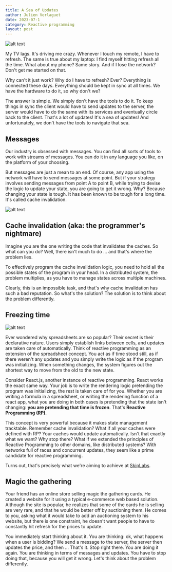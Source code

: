 ```yaml
---
title: A Sea of Updates
author: Julien Verlaguet
date: 2023-07-1
category: Reactive programming
layout: post
---
```


![alt text](https://raw.githubusercontent.com/pikatchu/website/master/img/lostocean.png)

My TV lags. It's driving me crazy. Whenever I touch my remote, I have
to refresh. The same is true about my laptop: I find myself hitting
refresh all the time. What about my phone? Same story. And if I lose
the network? Don't get me started on that.

Why can't it just work? Why do I have to refresh? Ever? Everything is
connected these days. Everything should be kept in sync at all times.
We have the hardware to do it, so why don't we?

The answer is simple. We simply don't have the tools to do it. To keep
things in sync the client would have to send updates to the server,
the server would have to do the same with its services and eventually
circle back to the client. That's a lot of updates! It's a sea of
updates! And unfortunately, we don't have the tools to navigate that
sea.

## Messages

Our industry is obsessed with messages. You can find all sorts of
tools to work with streams of messages. You can do it in any language
you like, on the platform of your choosing.

But messages are just a mean to an end. Of course, any app using the
network will have to send messages at some point. But if your strategy
involves sending messages from point A to point B, while trying to
devise the logic to update your state, you are going to get it
wrong. Why?  Because changing your state is tough. It has been known
to be tough for a long time. It's called cache invalidation.

![alt text](https://raw.githubusercontent.com/pikatchu/website/master/img/ABCache.png)

## Cache invalidation (aka: the programmer's nightmare)

Imagine you are the one writing the code that invalidates the
caches. So what can you do? Well, there isn't much to do ... and
that's where the problem lies.

To effectively program the cache invalidation logic, you need to hold
all the possible states of the program in your head. In a distributed
system, the problem multiplies, as you have to manage states across
multiple machines.

Clearly, this is an impossible task, and that's why cache invalidation
has such a bad reputation. So what's the solution? The solution is to
think about the problem differently.

## Freezing time

![alt text](https://raw.githubusercontent.com/pikatchu/website/master/img/frozen_boxes.png)

Ever wondered why spreadsheets are so popular? Their secret is their
declarative nature. Users simply establish links between cells, and
updates are taken care of automatically. Think of reactive programming
as an extension of the spreadsheet concept. You act as if time stood
still, as if there weren't any updates and you simply write the logic
as if the program was initializing. When something changes, the system
figures out the shortest way to move from the old to the new state.

Consider React.js, another instance of reactive programming. React
works the exact same way. Your job is to write the rendering logic
pretending the program was initializing, the rest is taken care of for
you. Whether you are writing a formula in a spreadsheet, or writing the
rendering function of a react app, what you are doing in both cases is
pretending that the state isn't changing: **you are pretending that
time is frozen**. That's **Reactive Programming (RP)**.

This concept is very powerful because it makes state management
tracktable. Remember cache invalidation? What if all your caches were
defined with RP? Your caches would update automatically. Isn't that
exactly what we want? Why stop there?  What if we extended the
principles of Reactive Programming to other domains, like distributed
systems? With networks full of races and concurrent updates, they seem
like a prime candidate for reactive programming.

Turns out, that's precisely what we're aiming to achieve at
[SkipLabs](https://skiplabs.io/).

## Magic the gathering

Your friend has an online store selling magic the gathering cards. He
created a website for it using a typical e-commerce web based
solution. Although the site is popular, he realizes that some of the
cards he is selling are very rare, and that he would be better off by
auctioning them. He comes to you, asking what it would take to add an
auctioning system to his website, but there is one constraint, he
doesn't want people to have to constantly hit refresh for the prices
to update.

You immediately start thinking about it. You are thinking: ok, what
happens when a user is bidding? We send a message to the server, the
server then updates the price, and then ... That's it. Stop right
there. You are doing it again. You are thinking in terms of messages
and updates. You have to stop doing that, because you will get it
wrong. Let's think about the problem differently.
